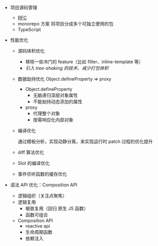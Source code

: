 - 项目源码管理

  - [RFC](https://github.com/vuejs/rfcs)
  - monorepo 方案
    将项目分成多个可独立使用的包
  - TypeScript

- 性能优化

  - 源码体积优化

    - 移除一些冷门的 feature（比如 filter、inline-template 等）
    - *引入 tree-shaking 的技术，减少打包体积*

  - 数据劫持优化 Object.defineProperty => proxy

    - Object.defineProperty
      -  无脑递归深层对象属性
      -  不能劫持动态添加的属性
    - proxy 
      - 代理整个对象
      - 按需响应化内部对象

  - 编译优化
  
    通过模板分析，实现动静分离，来实现运行时 patch 过程的优化提升

  - diff 算法优化

  - Slot 的编译优化

  - 事件侦听函数的缓存优化

- 语法 API 优化：Composition API
  - 逻辑组织（关注点聚焦）
  - 逻辑复用
    - 极致复用（回归 原生 JS 函数）
    - 函数可组合
  - Composition API
    - reactive api
    - 生命周期函数
    - 依赖注入

